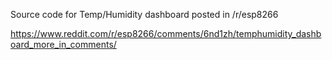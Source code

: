 Source code for Temp/Humidity dashboard posted in /r/esp8266

https://www.reddit.com/r/esp8266/comments/6nd1zh/temphumidity_dashboard_more_in_comments/

